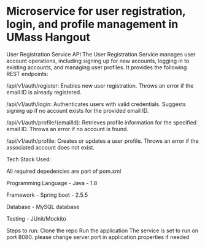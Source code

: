 # Microservice for user registration, login, and profile management in UMass Hangout


User Registration Service API
The User Registration Service manages user account operations, including signing up for new accounts, logging in to existing accounts, and managing user profiles. It provides the following REST endpoints:

/api/v1/auth/register: Enables new user registration. Throws an error if the email ID is already registered.

/api/v1/auth/login: Authenticates users with valid credentials. Suggests signing up if no account exists for the provided email ID.

/api/v1/auth/profile/{emailId}: Retrieves profile information for the specified email ID. Throws an error if no account is found.

/api/v1/auth/profile: Creates or updates a user profile. Throws an error if the associated account does not exist.

Tech Stack Used:

All required depedencies are part of pom.xml

Programming Language - Java  - 1.8

Framework - Spring boot - 2.5.5

Database - MySQL database

Testing - JUnit/Mockito

Steps to run:
Clone the repo
Run the application
The service is set to run on port 8080. please change server.port in application.properties if needed
